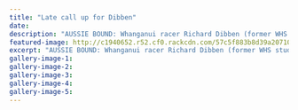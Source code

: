 ```yaml
---
title: "Late call up for Dibben"
date: 
description: "AUSSIE BOUND: Whanganui racer Richard Dibben (former WHS student) gained a late call up to represent New Zealand in the Asia Supermoto Championship around the streets of Newcastle this weekend."
featured-image: http://c1940652.r52.cf0.rackcdn.com/57c5f883b8d39a2071001913/ex-Richard-Dibben-represent-NZ-in-Asia-supermoto-champs-chron-30-Aug.jpg
excerpt: "AUSSIE BOUND: Whanganui racer Richard Dibben (former WHS student) gained a late call up to represent New Zealand in the Asia Supermoto Championship around the streets of Newcastle this weekend."
gallery-image-1: 
gallery-image-2: 
gallery-image-3: 
gallery-image-4: 
gallery-image-5: 
---
```

